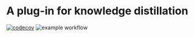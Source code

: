 # A plug-in for knowledge distillation
[![codecov](https://codecov.io/gh/Jingnan-Jia/kd_med/branch/master/graph/badge.svg?token=Z808SDKUFQ)](https://codecov.io/gh/Jingnan-Jia/kd_med)
![example workflow](https://github.com/Jingnan-Jia/kd_med/actions/workflows/test_and_publish.yml/badge.svg)
